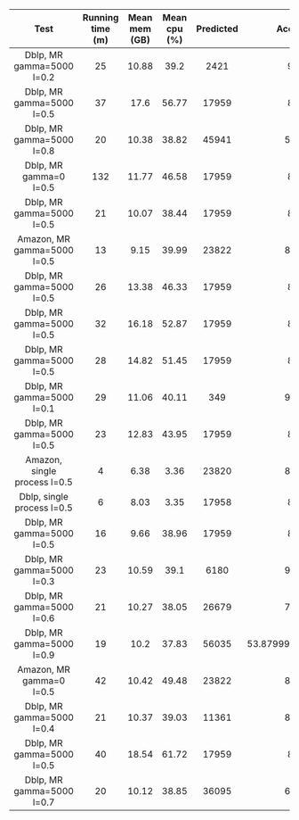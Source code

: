 



|Test|Running time (m)|Mean mem (GB)|Mean cpu (%)|Predicted|Accuracy|Purity|NMI|ARI|Avg Degree|
| :---: | :---: | :---: | :---: | :---: | :---: | :---: | :---: | :---: | :---: |
|Dblp, MR gamma=5000 l=0.2|25|10.88|39.2|2421|97.6|0.1125|0.0852|0.0012|6.6221|
|Dblp, MR gamma=5000 l=0.5|37|17.6|56.77|17959|83.6|0.2577|0.3525|0.005|6.6221|
|Dblp, MR gamma=5000 l=0.8|20|10.38|38.82|45941|58.58|0.5801|0.6498|0.0119|6.6221|
|Dblp, MR gamma=0 l=0.5|132|11.77|46.58|17959|83.6|0.2578|0.3528|0.005|6.6221|
|Dblp, MR gamma=5000 l=0.5|21|10.07|38.44|17959|83.6|0.2577|0.3525|0.005|6.6221|
|Amazon, MR gamma=5000 l=0.5|13|9.15|39.99|23822|84.14|0.9775|0.96|0.5798|5.5299|
|Dblp, MR gamma=5000 l=0.5|26|13.38|46.33|17959|83.6|0.2577|0.3525|0.005|6.6221|
|Dblp, MR gamma=5000 l=0.5|32|16.18|52.87|17959|83.6|0.2577|0.3525|0.005|6.6221|
|Dblp, MR gamma=5000 l=0.5|28|14.82|51.45|17959|83.6|0.2577|0.3525|0.005|6.6221|
|Dblp, MR gamma=5000 l=0.1|29|11.06|40.11|349|99.38|0.0867|0.0175|0.0003|6.6221|
|Dblp, MR gamma=5000 l=0.5|23|12.83|43.95|17959|83.6|0.2577|0.3525|0.005|6.6221|
|Amazon, single process l=0.5|4|6.38|3.36|23820|84.14|0.9775|0.96|0.5798|5.5299|
|Dblp, single process l=0.5|6|8.03|3.35|17958|83.6|0.2577|0.3525|0.005|6.6221|
|Dblp, MR gamma=5000 l=0.5|16|9.66|38.96|17959|83.6|0.2577|0.3525|0.005|6.6221|
|Dblp, MR gamma=5000 l=0.3|23|10.59|39.1|6180|94.24|0.1457|0.1596|0.0022|6.6221|
|Dblp, MR gamma=5000 l=0.6|21|10.27|38.05|26679|75.22|0.3502|0.4668|0.0061|6.6221|
|Dblp, MR gamma=5000 l=0.9|19|10.2|37.83|56035|53.879999999999995|0.6859|0.6947|0.0116|6.6221|
|Amazon, MR gamma=0 l=0.5|42|10.42|49.48|23822|84.14|0.9775|0.96|0.5798|5.5299|
|Dblp, MR gamma=5000 l=0.4|21|10.37|39.03|11361|89.96|0.1931|0.2502|0.0036|6.6221|
|Dblp, MR gamma=5000 l=0.5|40|18.54|61.72|17959|83.6|0.2577|0.3525|0.005|6.6221|
|Dblp, MR gamma=5000 l=0.7|20|10.12|38.85|36095|66.46|0.4669|0.572|0.0088|6.6221|
